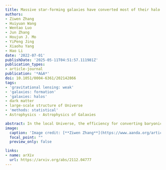 ```yaml
---
title: Massive star-forming galaxies have converted most of their halo gas into stars
authors:
- Ziwen Zhang
- Huiyuan Wang
- Wentao Luo
- Jun Zhang
- Houjun J. Mo
- YiPeng Jing
- Xiaohu Yang
- Hao Li
date: '2022-07-01'
publishDate: '2025-05-11T04:51:57.111981Z'
publication_types:
- article-journal
publication: '*A&A*'
doi: 10.1051/0004-6361/202142866
tags:
- 'gravitational lensing: weak'
- 'galaxies: formation'
- 'galaxies: halos'
- dark matter
- large-scale structure of Universe
- 'methods: statistical'
- Astrophysics - Astrophysics of Galaxies

abstract: In the local Universe, the efficiency for converting baryonic gas into stars is very low. In dark matter halos where galaxies form and evolve, the average efficiency varies with galaxy stellar mass and has a maximum of about twenty percent for Milky-Way-like galaxies. The low efficiency at higher mass is believed to be produced by some quenching processes, such as the feedback from active galactic nuclei. We perform an analysis of weak lensing and satellite kinematics for SDSS central galaxies. Our results reveal that the efficiency is much higher, more than sixty percent, for a large population of massive star-forming galaxies around 1011M⊙. This suggests that these galaxies acquired most of the gas in their halos and converted it into stars without being affected significantly by quenching processes. This population of galaxies is not reproduced in current galaxy formation models, indicating that our understanding of galaxy formation is incomplete. The implications of our results on circumgalactic media, star formation quenching and disc galaxy rotation curves are discussed. We also examine systematic uncertainties in halo-mass and stellar-mass measurements that might influence our results.
image:
  caption: 'Image credit: [**Ziwen Zhang**](https://www.aanda.org/articles/aa/full_html/2022/07/aa42866-21/aa42866-21.html)'
  focal_point: ""
  preview_only: false

links:
- name: arXiv
  url: https://arxiv.org/abs/2112.04777
---
```

